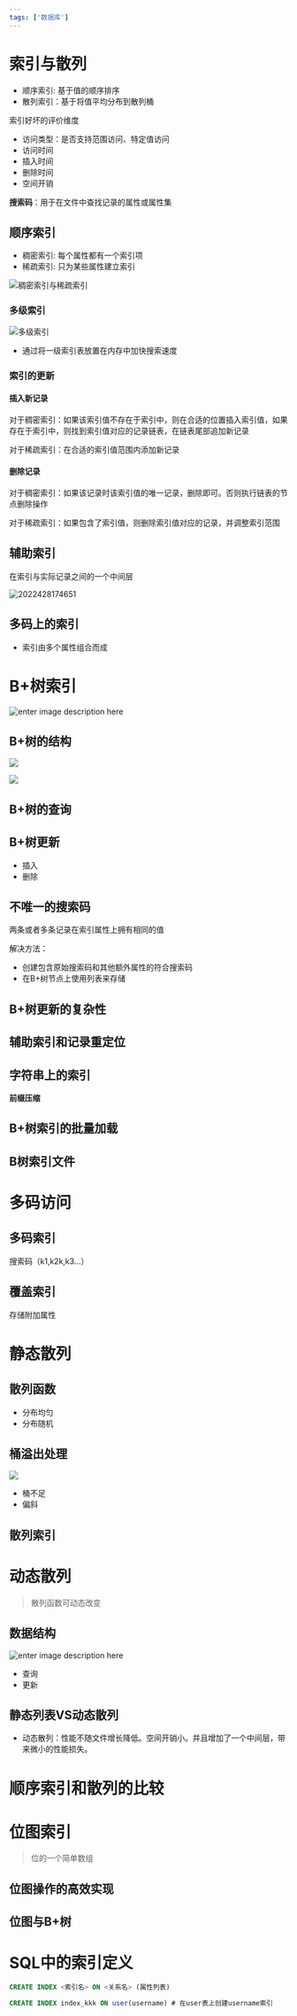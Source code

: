```yaml
---
tags: ['数据库']
---
```


# 索引与散列

- 顺序索引: 基于值的顺序排序
- 散列索引：基于将值平均分布到散列桶

索引好坏的评价维度

- 访问类型：是否支持范围访问、特定值访问
- 访问时间
- 插入时间
- 删除时间
- 空间开销

**搜索码**：用于在文件中查找记录的属性或属性集

## 顺序索引

- 稠密索引: 每个属性都有一个索引项
- 稀疏索引: 只为某些属性建立索引

![稠密索引与稀疏索引](/assets/屏幕截图%202022-04-28%20173324.png)

### 多级索引

![多级索引](/assets/2022428173815.png)

- 通过将一级索引表放置在内存中加快搜索速度

### 索引的更新

#### 插入新记录

对于稠密索引：如果该索引值不存在于索引中，则在合适的位置插入索引值，如果存在于索引中，则找到索引值对应的记录链表，在链表尾部追加新记录

对于稀疏索引：在合适的索引值范围内添加新记录

#### 删除记录

对于稠密索引：如果该记录时该索引值的唯一记录，删除即可。否则执行链表的节点删除操作

对于稀疏索引：如果包含了索引值，则删除索引值对应的记录，并调整索引范围

## 辅助索引

在索引与实际记录之间的一个中间层

![2022428174651](/assets/2022428174651.png)

## 多码上的索引

- 索引由多个属性组合而成

# B+树索引

![enter image description here](https://img-blog.csdn.net/20160705112611539?watermark/2/text/aHR0cDovL2Jsb2cuY3Nkbi5uZXQv/font/5a6L5L2T/fontsize/400/fill/I0JBQkFCMA==/dissolve/70/gravity/Center)

## B+树的结构

![](https://upload-images.jianshu.io/upload_images/6161179-2cfccd836176b890.jpg?imageMogr2/auto-orient/strip%7CimageView2/2/w/920/format/webp)

![](https://upload-images.jianshu.io/upload_images/6161179-77fe73282921fb2e.jpg?imageMogr2/auto-orient/strip%7CimageView2/2/w/1000/format/webp)

## B+树的查询

## B+树更新

- 插入
- 删除

## 不唯一的搜索码

两条或者多条记录在索引属性上拥有相同的值

解决方法：

- 创建包含原始搜索码和其他额外属性的符合搜索码
- 在B+树节点上使用列表来存储

## B+树更新的复杂性

## 辅助索引和记录重定位

## 字符串上的索引

**前缀压缩**

## B+树索引的批量加载

## B树索引文件

# 多码访问

## 多码索引

搜索码（k1,k2k,k3...）

## 覆盖索引

存储附加属性

# 静态散列

## 散列函数

- 分布均匀
- 分布随机

## 桶溢出处理

![](https://upload-images.jianshu.io/upload_images/6161179-bdfd18b032e37082.png?imageMogr2/auto-orient/strip%7CimageView2/2/w/838/format/webp)

- 桶不足
- 偏斜

## 散列索引

# 动态散列

> 散列函数可动态改变

## 数据结构

![enter image description here](https://ask.qcloudimg.com/http-save/yehe-1008345/wjz044kc5l.jpeg?imageView2/2/w/1620)

- 查询
- 更新

## 静态列表VS动态散列

- 动态散列：性能不随文件增长降低。空间开销小。并且增加了一个中间层，带来微小的性能损失。

# 顺序索引和散列的比较

# 位图索引

> 位的一个简单数组

## 位图操作的高效实现

## 位图与B+树

# SQL中的索引定义

```sql
CREATE INDEX <索引名> ON <关系名> (属性列表)
```

```sql
CREATE INDEX index_kkk ON user(username) # 在user表上创建username索引
```


